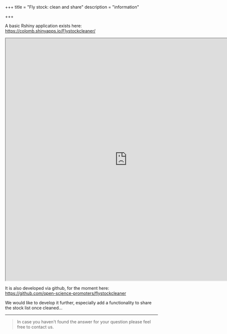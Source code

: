 +++
title = "Fly stock: clean and share"
description = "information"

+++

A basic Rshiny application exists here: https://colomb.shinyapps.io/Flystockcleaner/

<iframe src ="https://colomb.shinyapps.io/Flystockcleaner/" height=800px width=800px ></iframe>

It is also developed via github, for the moment here:
https://github.com/open-science-promoters/flystockcleaner


We would like to develop it further, especially add a functionality to share the stock list once cleaned...


---

> In case you haven't found the answer for your question please feel free to contact us.